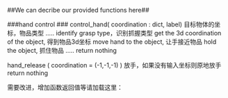 ##We can decribe our provided functions here##

###hand control ###
control_hand( coordination : dict, label) 目标物体的坐标，物品类型
    .....
    identify grasp type，识别抓握类型
    get the 3d coordination of the object, 得到物品3d坐标
    move hand to the object, 让手接近物品
    hold the object, 抓住物品
    .....
    return nothing

hand_release ( coordination = (-1,-1,-1) ) 放手，如果没有输入坐标则原地放手
    return nothing

需要改进，增加函数返回值等请加载这里：


      

